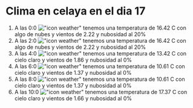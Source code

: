 # Clima en celaya en el dia 17

1. A las 0:0 !["icon weather"](http://openweathermap.org/img/w/02n.png) tenemos una temperatura de 16.42 C con algo de nubes y  vientos de 2.22 y nubosidad al 20%
1. A las 2:0 !["icon weather"](http://openweathermap.org/img/w/02n.png) tenemos una temperatura de 16.42 C con algo de nubes y  vientos de 2.22 y nubosidad al 20%
1. A las 4:0 !["icon weather"](http://openweathermap.org/img/w/01n.png) tenemos una temperatura de 13.42 C con cielo claro y  vientos de 1.86 y nubosidad al 0%
1. A las 6:0 !["icon weather"](http://openweathermap.org/img/w/01n.png) tenemos una temperatura de 10.61 C con cielo claro y  vientos de 1.37 y nubosidad al 0%
1. A las 8:0 !["icon weather"](http://openweathermap.org/img/w/01d.png) tenemos una temperatura de 10.61 C con cielo claro y  vientos de 1.37 y nubosidad al 0%
1. A las 10:0 !["icon weather"](http://openweathermap.org/img/w/01d.png) tenemos una temperatura de 17.37 C con cielo claro y  vientos de 1.66 y nubosidad al 0%
